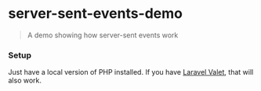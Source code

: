 # server-sent-events-demo

> A demo showing how server-sent events work

### Setup

Just have a local version of PHP installed. If you have [Laravel Valet](https://laravel.com/docs/5.8/valet), that will also work.
